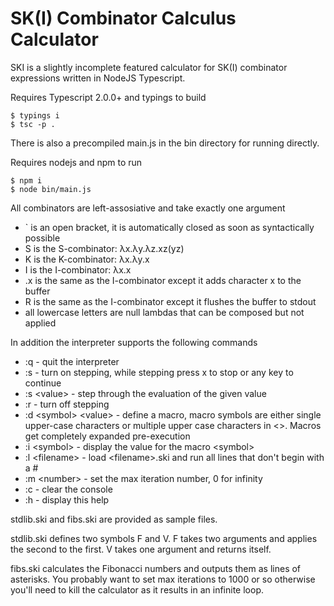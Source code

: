 # SK(I) Combinator Calculus Calculator

SKI is a slightly incomplete featured calculator for SK(I) combinator expressions written in NodeJS Typescript.

Requires Typescript 2.0.0+ and typings to build
```
$ typings i
$ tsc -p .
```
There is also a precompiled main.js in the bin directory for running directly.

Requires nodejs and npm to run
```
$ npm i
$ node bin/main.js
```
All combinators are left-assosiative and take exactly one argument
* ` is an open bracket, it is automatically closed as soon as syntactically possible
* S is the S-combinator: λx.λy.λz.xz(yz)
* K is the K-combinator: λx.λy.x
* I is the I-combinator: λx.x
* .x is the same as the I-combinator except it adds character x to the buffer
* R is the same as the I-combinator except it flushes the buffer to stdout
* all lowercase letters are null lambdas that can be composed but not applied

In addition the interpreter supports the following commands
* :q - quit the interpreter
* \:s - turn on stepping, while stepping press x to stop or any key to continue
* \:s \<value\> - step through the evaluation of the given value
* :r - turn off stepping
* \:d \<symbol\> \<value\> - define a macro, macro symbols are either single upper-case characters or multiple upper case characters in \<>. Macros get completely expanded pre-execution
* :i \<symbol\> - display the value for the macro \<symbol\>
* :l \<filename\> - load \<filename\>.ski and run all lines that don't begin with a #
* :m \<number\> - set the max iteration number, 0 for infinity
* :c - clear the console
* :h - display this help

stdlib.ski and fibs.ski are provided as sample files.

stdlib.ski defines two symbols F and V. F takes two arguments and applies the second to the first. V takes one argument and returns itself.

fibs.ski calculates the Fibonacci numbers and outputs them as lines of asterisks. You probably want to set max iterations to 1000 or so otherwise you'll need to kill the calculator as it results in an infinite loop.